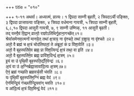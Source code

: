 +++
title = "०१०"

+++
१-११ अथर्वा। अध्यात्मं, व्रात्यः। १ द्विपदा साम्नी बृहती, २ त्रिपदाऽर्ची पङ्क्तिः,  
३ द्विपदा प्राजापत्या पङ्क्तिः, ४ त्रिपदा वर्धमाना गायत्री, ५ त्रिपदा साम्नी बृहती,  
६,८,१० द्विपदा आसुरी गायत्री, ७, ९ साम्नी उष्णिक्, ११ आसुरी बृहती।  
तद् यस्यै॒वं वि॒द्वान् व्रात्यो॒ राज्ञोऽति॑थिर्गृ॒हाना॒गच्छे॑त्॥१॥  
श्रेयां॑समेनमा॒त्मनो॑ मानये॒त् तथा॑ क्ष॒त्राय॒ ना वृ॑श्चते॒ तथा॑ रा॒ष्ट्राय॒ ना वृ॑श्चते ॥२॥  
अतो॒ वै ब्रह्म॑ च क्ष॒त्रं चोद॑तिष्ठतां॒ ते अ॑ब्रूतां॒ कं प्र वि॑शा॒वेति॑ ॥३॥  
अतो॒ वै बृह॒स्पति॑मे॒व ब्रह्म॒ प्रा वि॑श॒त्विन्द्रं॑ क्ष॒त्रं तथा॒ वा इति॑ ॥४॥  
अतो॒ वै बृह॒स्पति॑मे॒व ब्रह्म॒ प्रावि॑श॒दिन्द्रं॑ क्ष॒त्रम् ॥५॥  
इ॒यं वा उ॑ पृथि॒वी बृह॒स्पति॒र्द्यौरे॒वेन्द्रः॑ ॥६॥  
अ॒यं वा उ॑ अ॒ग्निर्ब्रह्मा॒सावा॑दि॒त्यः क्ष॒त्रम्॥७॥  
ऐनं॒ ब्रह्म॑ गच्छति ब्रह्मवर्च॒सी भ॑वति ॥८॥  
यः पृ॑थि॒वीं बृह॒स्पति॑म॒ग्निं ब्रह्म॒ वेद॑ ॥९॥  
ऐन॑मिन्द्रि॒यं ग॑च्छतीन्द्रि॒यवा॑न् भवति ॥१०॥  
य आ॑दि॒त्यं क्ष॒त्रं दिव॒मिन्द्रं॒ वेद॑ ॥११॥